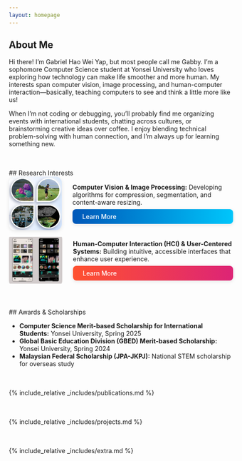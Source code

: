 ```yaml
---
layout: homepage
---
```



## About Me

Hi there! I’m Gabriel Hao Wei Yap, but most people call me Gabby. I’m a sophomore Computer Science student at Yonsei University who loves exploring how technology can make life smoother and more human. My interests span computer vision, image processing, and human-computer interaction—basically, teaching computers to see and think a little more like us!

When I’m not coding or debugging, you’ll probably find me organizing events with international students, chatting across cultures, or brainstorming creative ideas over coffee. I enjoy blending technical problem-solving with human connection, and I’m always up for learning something new.


<div style="margin-top: 48px;"></div>
## Research Interests

	
<div style="display: flex; align-items: center; gap: 24px; margin-bottom: 0.5em;">
		<img src="./assets/img/computer vision.png" alt="Computer Vision" style="width: 120px; height: 120px; object-fit: contain; border-radius: 14px; box-shadow: 0 2px 8px rgba(0,0,0,0.10);">
		<div style="display: flex; flex-direction: column; gap: 0.3em;">
			<span><b>Computer Vision & Image Processing:</b> Developing algorithms for compression, segmentation, and content-aware resizing.</span>
			<a class="learn-more-btn" href="https://opencv.org/blog/computer-vision-and-image-processing/" target="_blank" style="display:inline-block; padding:8px 22px; background:linear-gradient(90deg,#0057b8,#00c6fb); color:#fff; border-radius:8px; text-decoration:none; font-weight:500; font-size:1em; margin-top:0.2em; box-shadow:0 2px 8px rgba(0,0,0,0.10); transition:background 0.2s;">Learn More</a>
		</div>
</div>

<div style="display: flex; align-items: center; gap: 24px; margin-bottom: 0.5em;">
		<img src="./assets/img/figma music screen.png" alt="HCI & User-Centered Systems" style="width: 120px; height: 120px; object-fit: contain; border-radius: 14px; box-shadow: 0, 2px 8px rgba(0,0,0,0.10);">
		<div style="display: flex; flex-direction: column; gap: 0.3em;">
			<span><b>Human-Computer Interaction (HCI) & User-Centered Systems:</b> Building intuitive, accessible interfaces that enhance user experience.</span>
			<a class="learn-more-btn" href="https://www.interaction-design.org/literature/topics/user-centered-design?srsltid=AfmBOooKN4tkmSMIbY45_ZSYQYwzV83a_NBJ_d4TMFHDbwo8P7cLpMsw" target="_blank" style="display:inline-block; padding:8px 22px; background:linear-gradient(90deg,#ff512f,#dd2476); color:#fff; border-radius:8px; text-decoration:none; font-weight:500; font-size:1em; margin-top:0.2em; box-shadow:0 2px 8px rgba(0,0,0,0.10); transition:background 0.2s;">Learn More</a>
		</div>
</div>


<div style="margin-top: 48px;"></div>
## Awards & Scholarships

- **Computer Science Merit-based Scholarship for International Students:** Yonsei University, Spring 2025
- **Global Basic Education Division (GBED) Merit-based Scholarship:** Yonsei University, Spring 2024
- **Malaysian Federal Scholarship (JPA-JKPJ):** National STEM scholarship for overseas study


<div style="margin-top: 48px;"></div>
{% include_relative _includes/publications.md %}


<div style="margin-top: 48px;"></div>
{% include_relative _includes/projects.md %}


<div style="margin-top: 48px;"></div>
{% include_relative _includes/extra.md %}



